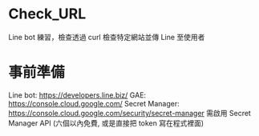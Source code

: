 # Check_URL
Line bot 練習，檢查透過 curl 檢查特定網站並傳 Line 至使用者

事前準備
===

Line bot: https://developers.line.biz/
GAE: https://console.cloud.google.com/
Secret Manager: https://console.cloud.google.com/security/secret-manager 需啟用 Secret Manager API (六個以內免費, 或是直接把 token 寫在程式裡面)

